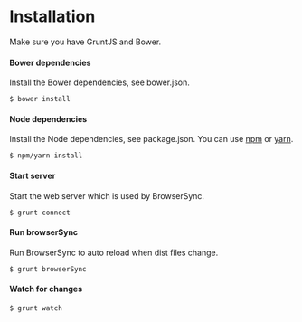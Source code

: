 # Installation
Make sure you have GruntJS and Bower.

#### Bower dependencies
Install the Bower dependencies, see bower.json.

	$ bower install

#### Node dependencies
Install the Node dependencies, see package.json. You can use [npm](https://www.npmjs.com) or [yarn](https://yarnpkg.com).

	$ npm/yarn install

#### Start server
Start the web server which is used by BrowserSync.

	$ grunt connect

#### Run browserSync
Run BrowserSync to auto reload when dist files change.

	$ grunt browserSync

#### Watch for changes

	$ grunt watch